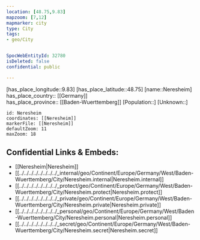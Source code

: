 ```yaml
---
location: [48.75,9.83] 
mapzoom: [7,12] 
mapmarker: city 
type: City
tags:
- geo/City


SpocWebEntityId: 32780
isDeleted: false
confidential: public

---
```

[has_place_longitude::9.83] 
[has_place_latitude::48.75] 
[name::Neresheim] 
has_place_country:: [[Germany]]  
has_place_province:: [[Baden-Wuerttemberg]] 
[Population::] 
[Unknown::] 


```leaflet
id: Neresheim
coordinates: [[Neresheim]] 
markerFile: [[Neresheim]] 
defaultZoom: 11 
maxZoom: 18
```


## Confidential Links & Embeds: 
- [[Neresheim|Neresheim]]  
- [[../../../../../../../../_internal/geo/Continent/Europe/Germany/West/Baden-Wuerttemberg/City/Neresheim.internal|Neresheim.internal]] 
- [[../../../../../../../../_protect/geo/Continent/Europe/Germany/West/Baden-Wuerttemberg/City/Neresheim.protect|Neresheim.protect]] 
- [[../../../../../../../../_private/geo/Continent/Europe/Germany/West/Baden-Wuerttemberg/City/Neresheim.private|Neresheim.private]] 
- [[../../../../../../../../_personal/geo/Continent/Europe/Germany/West/Baden-Wuerttemberg/City/Neresheim.personal|Neresheim.personal]] 
- [[../../../../../../../../_secret/geo/Continent/Europe/Germany/West/Baden-Wuerttemberg/City/Neresheim.secret|Neresheim.secret]] 
